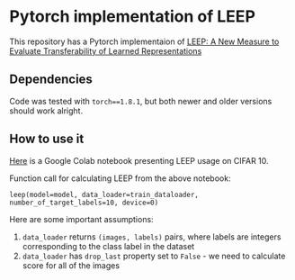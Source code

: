 
# Pytorch implementation of LEEP
This repository has a Pytorch implementaion of [LEEP: A New Measure to Evaluate Transferability of Learned Representations](https://arxiv.org/abs/2002.12462)

## Dependencies
Code was tested with `torch==1.8.1`, but both newer and older versions should work alright.

## How to use it
[Here]() is a Google Colab notebook presenting LEEP usage on CIFAR 10.

Function call for calculating LEEP from the above notebook:
```
leep(model=model, data_loader=train_dataloader, number_of_target_labels=10, device=0)
```
Here are some important assumptions:
1. `data_loader` returns `(images, labels)` pairs, where labels are integers corresponding to the class label in the dataset
2. `data_loader` has `drop_last` property set to `False` - we need to calculate score for all of the images
